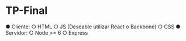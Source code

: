 # TP-Final

● Cliente:
○ HTML
○ JS (Deseable utilizar React o Backbone)
○ CSS
● Servidor:
○ Node >= 6
○ Express

